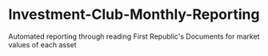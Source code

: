 # Investment-Club-Monthly-Reporting
Automated reporting through reading First Republic's Documents for market values of each asset
